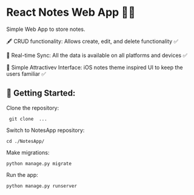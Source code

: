 # React Notes Web App 📝🔗

Simple Web App to store notes. 

🖋️ CRUD functionality: Allows create, edit, and delete functionality ✅

🔄 Real-time Sync: All the data is available on all platforms and devices ✅

🎨 Simple Attractivev Interface: iOS notes theme inspired UI to keep the users familiar ✅

## 🔧 Getting Started:

Clone the repository:

``` git clone  ...```

Switch to NotesApp repository:

``` cd ./NotesApp/ ```

Make migrations:

``` python manage.py migrate ```

Run the app:

``` python manage.py runserver ```
